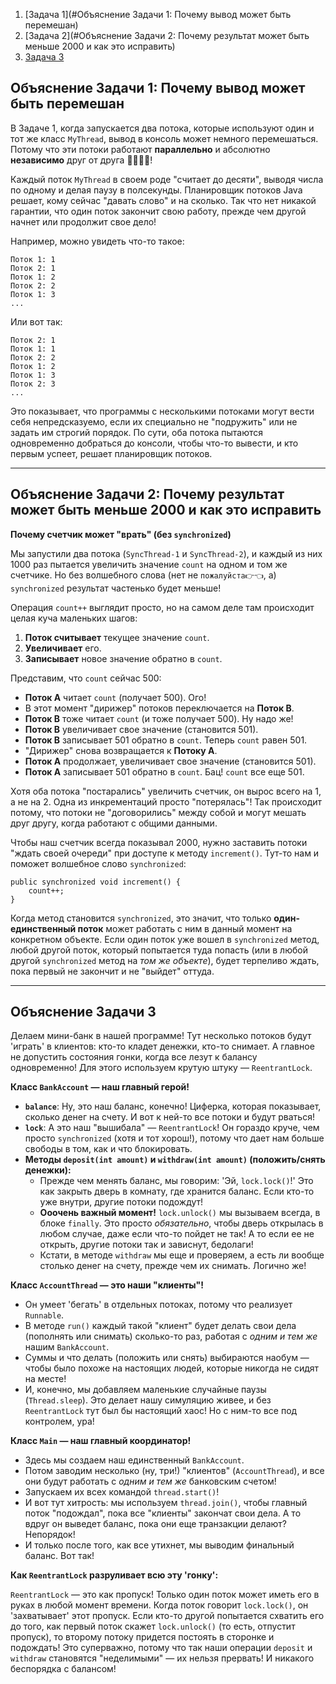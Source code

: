 1. [Задача 1](#Объяснение Задачи 1: Почему вывод может быть перемешан)
2. [Задача 2](#Объяснение Задачи 2: Почему результат может быть меньше 2000 и как это исправить)
3. [Задача 3](#объяснение-задачи-3)

## Объяснение Задачи 1: Почему вывод может быть перемешан

В Задаче 1, когда запускается два потока, которые используют один и тот же класс `MyThread`, вывод в консоль может немного перемешаться. Потому что эти потоки работают **параллельно** и абсолютно **независимо** друг от друга 🤯🤯🤯🤯!

Каждый поток `MyThread` в своем роде "считает до десяти", выводя числа по одному и делая паузу в полсекунды. Планировщик потоков Java решает, кому сейчас "давать слово" и на сколько. Так что нет никакой гарантии, что один поток закончит свою работу, прежде чем другой начнет или продолжит свое дело!

Например, можно увидеть что-то такое:

```
Поток 1: 1
Поток 2: 1
Поток 1: 2
Поток 2: 2
Поток 1: 3
...

```

Или вот так:

```
Поток 2: 1
Поток 1: 1
Поток 2: 2
Поток 1: 2
Поток 1: 3
Поток 2: 3
...

```

Это показывает, что программы с несколькими потоками могут вести себя непредсказуемо, если их специально не "подружить" или не задать им строгий порядок. По сути, оба потока пытаются одновременно добраться до консоли, чтобы что-то вывести, и кто первым успеет, решает планировщик потоков.

---

## Объяснение Задачи 2: Почему результат может быть меньше 2000 и как это исправить

**Почему счетчик может "врать" (без `synchronized`)**

Мы запустили два потока (`SyncThread-1` и `SyncThread-2`), и каждый из них 1000 раз пытается увеличить значение `count` на одном и том же счетчике. Но без волшебного слова (нет не `пожалуйста👉👈`, а) `synchronized` результат частенько будет меньше!

Операция `count++` выглядит просто, но на самом деле там происходит целая куча маленьких шагов:
1. **Поток считывает** текущее значение `count`.
2. **Увеличивает** его.
3. **Записывает** новое значение обратно в `count`.

Представим, что `count` сейчас 500:
- **Поток А** читает `count` (получает 500). Ого!
- В этот момент "дирижер" потоков переключается на **Поток B**.
- **Поток B** тоже читает `count` (и тоже получает 500). Ну надо же!
- **Поток B** увеличивает свое значение (становится 501).
- **Поток B** записывает 501 обратно в `count`. Теперь `count` равен 501.
- "Дирижер" снова возвращается к **Потоку А**.
- **Поток А** продолжает, увеличивает свое значение (становится 501).
- **Поток А** записывает 501 обратно в `count`. Бац! `count` все еще 501.

Хотя оба потока "постарались" увеличить счетчик, он вырос всего на 1, а не на 2. Одна из инкрементаций просто "потерялась"! Так происходит потому, что потоки не "договорились" между собой и могут мешать друг другу, когда работают с общими данными.

Чтобы наш счетчик всегда показывал 2000, нужно заставить потоки "ждать своей очереди" при доступе к методу `increment()`. Тут-то нам и поможет волшебное слово `synchronized`:

```
public synchronized void increment() {
    count++;
}
```

Когда метод становится `synchronized`, это значит, что только **один-единственный поток** может работать с ним в данный момент на конкретном объекте. Если один поток уже вошел в `synchronized` метод, любой другой поток, который попытается туда попасть (или в любой другой `synchronized` метод на _том же объекте_), будет терпеливо ждать, пока первый не закончит и не "выйдет" оттуда.

---

## Объяснение Задачи 3

Делаем мини-банк в нашей программе! Тут несколько потоков будут 'играть' в клиентов: кто-то кладет денежки, кто-то снимает. А главное не допустить состояния гонки, когда все лезут к балансу одновременно! Для этого используем крутую штуку — `ReentrantLock`.

**Класс `BankAccount` — наш главный герой!**
- **`balance`**: Ну, это наш баланс, конечно! Циферка, которая показывает, сколько денег на счету. И вот к ней-то все потоки и будут рваться!
- **`lock`**: А это наш "вышибала" — `ReentrantLock`! Он гораздо круче, чем просто `synchronized` (хотя и тот хорош!), потому что дает нам больше свободы в том, как и что блокировать.
- **Методы `deposit(int amount)` и `withdraw(int amount)` (положить/снять денежки):**
    - Прежде чем менять баланс, мы говорим: 'Эй, `lock.lock()`!' Это как закрыть дверь в комнату, где хранится баланс. Если кто-то уже внутри, другие потоки подождут!
    - **Ооочень важный момент!** `lock.unlock()` мы вызываем всегда, в блоке `finally`. Это просто _обязательно_, чтобы дверь открылась в любом случае, даже если что-то пойдет не так! А то если ее не открыть, другие потоки так и зависнут, бедолаги!
    - Кстати, в методе `withdraw` мы еще и проверяем, а есть ли вообще столько денег на счету, прежде чем их снимать. Логично же!

**Класс `AccountThread` — это наши "клиенты"!**
- Он умеет 'бегать' в отдельных потоках, потому что реализует `Runnable`.
- В методе `run()` каждый такой "клиент" будет делать свои дела (пополнять или снимать) сколько-то раз, работая с _одним и тем же_ нашим `BankAccount`.
- Суммы и что делать (положить или снять) выбираются наобум — чтобы было похоже на настоящих людей, которые никогда не сидят на месте!
- И, конечно, мы добавляем маленькие случайные паузы (`Thread.sleep`). Это делает нашу симуляцию живее, и без `ReentrantLock` тут был бы настоящий хаос! Но с ним-то все под контролем, ура!

**Класс `Main` — наш главный координатор!**
- Здесь мы создаем наш единственный `BankAccount`.
- Потом заводим несколько (ну, три!) "клиентов" (`AccountThread`), и все они будут работать с _одним и тем же_ банковским счетом!
- Запускаем их всех командой `thread.start()`!
- И вот тут хитрость: мы используем `thread.join()`, чтобы главный поток "подождал", пока все "клиенты" закончат свои дела. А то вдруг он выведет баланс, пока они еще транзакции делают? Непорядок!
- И только после того, как все утихнет, мы выводим финальный баланс. Вот так!

**Как `ReentrantLock` разруливает всю эту 'гонку':**

`ReentrantLock` — это как пропуск! Только один поток может иметь его в руках в любой момент времени. Когда поток говорит `lock.lock()`, он 'захватывает' этот пропуск. Если кто-то другой попытается схватить его до того, как первый поток скажет `lock.unlock()` (то есть, отпустит пропуск), то второму потоку придется постоять в сторонке и подождать! Это суперважно, потому что так наши операции `deposit` и `withdraw` становятся "неделимыми" — их нельзя прервать! И никакого беспорядка с балансом!
